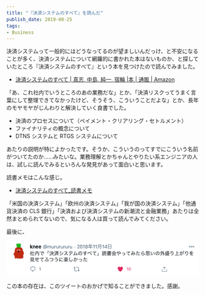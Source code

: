 ```yaml
---
title: "『決済システムのすべて』を読んだ"
publish_date: 2019-08-25
tags:
- Business
---
```


決済システムって一般的にはどうなってるのが望ましいんだっけ、と不安になることが多く、決済システムについて網羅的に書かれた本はないものか、と探していたところ『決済システムのすべて』という本を見つけたので読んでみました。

- [決済システムのすべて | 真志, 中島, 純一, 宿輪 |本 | 通販 | Amazon](https://www.amazon.co.jp/dp/4492681337)

「あ、これ社内でいうところのあの業務だな」とか、「決済リスクってうまく言葉にして整理できてなかったけど、そうそう、こういうことだよな」とか、長年のモヤモヤがじんわりと解決していく良書でした。

- 決済のプロセスについて（ペイメント・クリアリング・セトルメント）
- ファイナリティの概念について
- DTNS システムと RTGS システムについて

あたりの説明が特によかったです。そうか、こういうのってすでにこういう名前がついてたのか……みたいな。業務理解とかちゃんとやりたい系エンジニアの人は、試しに読んでみるといろんな発見があって面白いと思います。

読書メモはこんな感じ。

- [決済システムのすべて_読書メモ](https://gist.github.com/gushernobindsme/2be5757e004aecc8f29ea2dbcb6f61e6)

「米国の決済システム」「欧州の決済システム」「我が国の決済システム」「他通貨決済の CLS 銀行」「決済および決済システムの新潮流と金融業務」あたりは全然まとめられてないので、気になる人は買って読んでみてください。

最後に、

![](../../../assets/1566691200-1.png)

この本の存在は、このツイートのおかげで知ることができました。感謝。